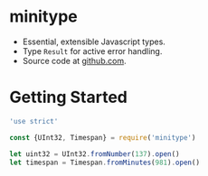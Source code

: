 # minitype

* Essential, extensible Javascript types.
* Type `Result` for active error handling.
* Source code at [github.com](https://github.com/kevin-leptons/minitype).

# Getting Started

```js
'use strict'

const {UInt32, Timespan} = require('minitype')

let uint32 = UInt32.fromNumber(137).open()
let timespan = Timespan.fromMinutes(981).open()
```
